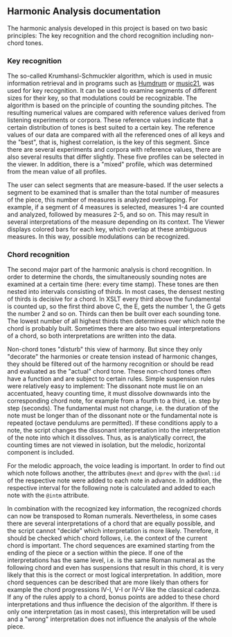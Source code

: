 ## Harmonic Analysis documentation

The harmonic analysis developed in this project is based on two basic principles: The key recognition and the chord recognition including non-chord tones.

### Key recognition

The so-called Krumhansl-Schmuckler algorithm, which is used in music information retrieval and in programs such as [Humdrum](http://extras.humdrum.org/man/keycor/) or [music21](http://web.mit.edu/music21/doc/moduleReference/moduleAnalysisDiscrete.html), was used for key recognition. It can be used to examine segments of different sizes for their key, so that modulations could be recognizable. The algorithm is based on the principle of counting the sounding pitches. The resulting numerical values are compared with reference values derived from listening experiments or corpora. These reference values indicate that a certain distribution of tones is best suited to a certain key. The reference values of our data are compared with all the referenced ones of all keys and the "best", that is, highest correlation, is the key of this segment. Since there are several experiments and corpora with reference values, there are also several results that differ slightly. These five profiles can be selected in the viewer. In addition, there is a "mixed" profile, which was determined from the mean value of all profiles.

The user can select segments that are measure-based. If the user selects a segment to be examined that is smaller than the total number of measures of the piece, this number of measures is analyzed overlapping. For example, if a segment of 4 measures is selected, measures 1-4 are counted and analyzed, followed by measures 2-5, and so on. This may result in several interpretations of the measure depending on its context. The Viewer displays colored bars for each key, which overlap at these ambiguous measures. In this way, possible modulations can be recognized.

### Chord recognition

The second major part of the harmonic analysis is chord recognition. In order to determine the chords, the simultaneously sounding notes are examined at a certain time (here: every time stamp). These tones are then nested into intervals consisting of thirds. In most cases, the densest nesting of thirds is decisive for a chord. In XSLT every third above the fundamental is counted up, so the first third above C, the E, gets the number 1, the G gets the number 2 and so on. Thirds can then be built over each sounding tone. The lowest number of all highest thirds then determines over which note the chord is probably built. Sometimes there are also two equal interpretations of a chord, so both interpretations are written into the data. 

Non-chord tones "disturb" this view of harmony. But since they only "decorate" the harmonies or create tension instead of harmonic changes, they should be filtered out of the harmony recognition or should be read and evaluated as the "actual" chord tone. These non-chord tones often have a function and are subject to certain rules. Simple suspension rules were relatively easy to implement: The dissonant note must lie on an accentuated, heavy counting time, it must dissolve downwards into the corresponding chord note, for example from a fourth to a third, i.e. step by step (seconds). The fundamental must not change, i.e. the duration of the note must be longer than of the dissonant note or the fundamental note is repeated (octave pendulums are permitted). If these conditions apply to a note, the script changes the dissonant interpretation into the interpretation of the note into which it dissolves. Thus, as is analytically correct, the counting times are not viewed in isolation, but the melodic, horizontal component is included.

For the melodic approach, the voice leading is important. In order to find out which note follows another, the attributes `@next` and `@prev` with the `@xml:id` of the respective note were added to each note in advance. In addition, the respective interval for the following note is calculated and added to each note with the `@intm` attribute.

In combination with the recognized key information, the recognized chords can now be transposed to Roman numerals. Nevertheless, in some cases there are several interpretations of a chord that are equally possible, and the script cannot "decide" which interpretation is more likely. Therefore, it should be checked which chord follows, i.e. the context of the current chord is important. The chord sequences are examined starting from the ending of the piece or a section within the piece. If one of the interpretations has the same level, i.e. is the same Roman numeral as the following chord and even has suspensions that result in this chord, it is very likely that this is the correct or most logical interpretation. In addition, more chord sequences can be described that are more likely than others for example the chord progressions IV-I, V-I or IV-V like the classical cadenza. If any of the rules apply to a chord, bonus points are added to these chord interpretations and thus influence the decision of the algorithm. If there is only one interpretation (as in most cases), this interpretation will be used and a "wrong" interpretation does not influence the analysis of the whole piece. 

